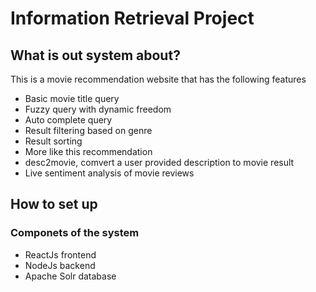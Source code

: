 # Information Retrieval Project
## What is out system about?
This is a movie recommendation website that has the following features
- Basic movie title query
- Fuzzy query with dynamic freedom
- Auto complete query
- Result filtering based on genre
- Result sorting
- More like this recommendation
- desc2movie, comvert a user provided description to movie result
- Live sentiment analysis of movie reviews

## How to set up

### Componets of the system

- ReactJs frontend
- NodeJs backend 
- Apache Solr database
